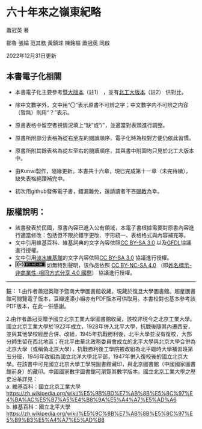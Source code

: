 # 六十年來之嶺東紀略
蕭冠英  著

鄒魯 張綸 范其務 黃鎮球 陳銘樞 蕭冠英 同啟

2022年12月31日更新
## 本書電子化相關
- 本書電子化主要參考[暨大版本](https://m.douban.com/group/topic/109051881/)（註1） ，並有[北工大版本](http://read.nlc.cn/allSearch/searchDetail?searchType=1001&showType=1&indexName=data_416&fid=15jh003147)（註2） 供對比。

- 除中文數字外，文中用“〇”表示原書不可辨之字；中文數字内不可辨之内容（暫無）則用“？”表示。

- 原書表格中留空者視情況填上“缺”或“/”，並適當對表頭進行調整。

- 原書所附部分表格為從右至左的閱讀順序，電子化時為校對方便仍依此習慣。

- 原書所附其餘表格為從左至右的閱讀順序，其與書中附圖均只見於北工大版本中。

- 由Kunwi製作，隨緣更新。本書共十六章，現已完成第十一章（未完待續），缺失表格絕讚補完中。

- 初次用github發佈電子書，錯漏難免，還請讀者不吝[賜教](https://github.com/Kunwi/ling-tung-60-years/issues)為幸。 

## 版權說明：
- 該書發表於民國，原書內容已進入公有領域，本電子書根據需要對原書內容進行適當修改：包括但不限於錯字更改、字形統一、表格格式與內容補充等。
- 文中引用維基百科、維基詞典的文字內容依照[CC BY-SA 3.0](https://zh.wikipedia.org/wiki/Wikipedia:CC_BY-SA_3.0%E5%8D%8F%E8%AE%AE%E6%96%87%E6%9C%AC) 以及[GFDL](https://zh.wikipedia.org/wiki/Wikipedia:GNU%E8%87%AA%E7%94%B1%E6%96%87%E6%A1%A3%E8%AE%B8%E5%8F%AF%E8%AF%81%E6%96%87%E6%9C%AC)協議進行授權。
- 文中引用[淡水維基館](http://tamsui.dils.tku.edu.tw/wiki/index.php/%E9%A6%96%E9%A0%81)的文字內容依照[CC BY-SA 3.0](https://zh.wikipedia.org/wiki/Wikipedia:CC_BY-SA_3.0%E5%8D%8F%E8%AE%AE%E6%96%87%E6%9C%AC) 協議進行授權。
- ![](\images\license.png) 如無特別聲明，该作品依照 [CC BY-NC-SA 4.0](https://creativecommons.org/licenses/by-nc-sa/4.0/) （即[姓名標示-非商業性-相同方式分享 4.0 國際](https://creativecommons.org/licenses/by-nc-sa/4.0/deed.zh_TW)） 協議進行授權。

***
**註：**
1.由作者蕭冠英贈予暨南大學圖書館收藏，現藏於復旦大學圖書館。超星圖書館可閱覽電子版本，豆瓣達濠小組亦有PDF版本可供取用。本書校對也基本參考該PDF版本，在此一併感謝。

2.由作者蕭冠英贈予國立北京工業大學圖書館收藏，該校非現今之北京工業大學。國立北京工業大學於1922年成立，1928年併入北平大學，抗戰後隨其內遷西安，並與其他學校經歷合併、改組，1945年抗戰勝利後，北平大學並沒有復校，大部分師生留在西北地區；在北平由華北政務委員會成立的北平大學與北京大學合併為北京大學（或稱偽北京大學），抗戰勝利後工學院被改組為北平臨時大學補習班第五分班，1946年改組為國立北洋大學北平部，1947年併入復校後的國立北京大學。在該書中可見國立北京大學工學院圖書館藏印，與北京圖書館（中國國家圖書館前身）的藏印。中國國家數字圖書館可瀏覽其數字版本。國立北京工業大學之歷史沿革詳見：  
a. 維基百科：國立北京工業大學 https://zh.wikipedia.org/wiki/%E5%9B%BD%E7%AB%8B%E5%8C%97%E4%BA%AC%E5%B7%A5%E4%B8%9A%E5%A4%A7%E5%AD%A6  
b. 維基百科：國立北平大學 https://zh.wikipedia.org/wiki/%E5%9C%8B%E7%AB%8B%E5%8C%97%E5%B9%B3%E5%A4%A7%E5%AD%B8